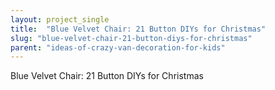 ```yaml
---
layout: project_single
title:  "Blue Velvet Chair: 21 Button DIYs for Christmas"
slug: "blue-velvet-chair-21-button-diys-for-christmas"
parent: "ideas-of-crazy-van-decoration-for-kids"
---
```

Blue Velvet Chair: 21 Button DIYs for Christmas